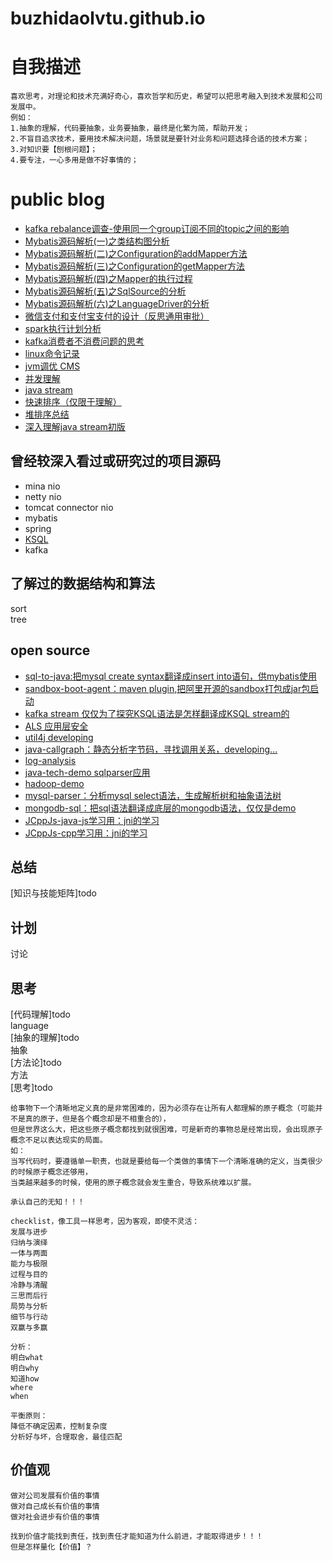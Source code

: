 # buzhidaolvtu.github.io
# 自我描述
```text
喜欢思考，对理论和技术充满好奇心，喜欢哲学和历史，希望可以把思考融入到技术发展和公司发展中。
例如：
1.抽象的理解，代码要抽象，业务要抽象，最终是化繁为简，帮助开发；
2.不盲目追求技术，要用技术解决问题，场景就是要针对业务和问题选择合适的技术方案；
3.对知识要【刨根问题】；
4.要专注，一心多用是做不好事情的；
```

# public blog
- [kafka rebalance调查-使用同一个group订阅不同的topic之间的影响](http://note.youdao.com/noteshare?id=690c7de7ae9f5e71e4b5423f41e5e75e)
- [Mybatis源码解析(一)之类结构图分析](https://www.processon.com/view/link/5c5a48b7e4b0641c83f11bd6)  
- [Mybatis源码解析(二)之Configuration的addMapper方法](https://www.processon.com/view/link/5c5a4d02e4b0fa03ceae6148)  
- [Mybatis源码解析(三)之Configuration的getMapper方法](https://www.processon.com/view/link/5c5a5d07e4b03334b51776e2)  
- [Mybatis源码解析(四)之Mapper的执行过程](https://www.processon.com/view/link/5c5a60cae4b025fe7c926004)  
- [Mybatis源码解析(五)之SqlSource的分析](https://www.processon.com/view/link/5c79144de4b00bcc4f76974c)  
- [Mybatis源码解析(六)之LanguageDriver的分析](https://www.processon.com/view/link/5c5e4f40e4b0fa03ceaed599)  
- [微信支付和支付宝支付的设计（反思通用审批）](http://note.youdao.com/noteshare?id=de9f8088981a58d6e966679d1a94922a)
- [spark执行计划分析](http://note.youdao.com/noteshare?id=2c073afff2c60e5cf4db2aa6ce8be583)
- [kafka消费者不消费问题的思考](http://note.youdao.com/noteshare?id=48c77df70e1ed8ade5d283ed361b206e)
- [linux命令记录](http://note.youdao.com/noteshare?id=508e319d5bc0d8c9b29c4fb70876e86d)
- [jvm调优 CMS](http://note.youdao.com/noteshare?id=7f041a4c3761accb82312e9ee3c92252)
- [并发理解](http://note.youdao.com/noteshare?id=321e91f35d63c8250f70efc1d2eb2d39)
- [java stream](http://note.youdao.com/noteshare?id=95374251c45847f006c0eff406883c88)
- [快速排序（仅限于理解）](http://note.youdao.com/noteshare?id=4d857987aa2ff325cbd539fb5b1dad00)
- [堆排序总结](http://note.youdao.com/noteshare?id=e27b083fd3043a918ca656663fbc27d3)
- [深入理解java stream初版](http://note.youdao.com/noteshare?id=4cd2e548f37ffe32e14c648b26b9d197)

## 曾经较深入看过或研究过的项目源码
- mina nio  
- netty nio  
- tomcat connector nio  
- mybatis  
- spring  
- [KSQL](http://note.youdao.com/noteshare?id=7acbadbb0f0a42af6f5a67b18b74ea5a)  
- kafka  

## 了解过的数据结构和算法
sort  
tree

## open source
- [sql-to-java:把mysql create syntax翻译成insert into语句，供mybatis使用](https://github.com/buzhidaolvtu/sql-to-java)
- [sandbox-boot-agent：maven plugin,把阿里开源的sandbox打包成jar包启动](https://github.com/buzhidaolvtu/sandbox-boot-agent)
- [kafka stream 仅仅为了探究KSQL语法是怎样翻译成KSQL stream的](https://github.com/buzhidaolvtu/kstream-learn)
- [ALS 应用层安全](https://github.com/buzhidaolvtu/ALS.git)
- [util4j developing](https://github.com/buzhidaolvtu/util4j.git)
- [java-callgraph：静态分析字节码，寻找调用关系，developing...](https://github.com/buzhidaolvtu/java-callgraph.git)
- [log-analysis](https://github.com/buzhidaolvtu/log-analysis.git)
- [java-tech-demo sqlparser应用](https://github.com/buzhidaolvtu/java-tech-demo.git)
- [hadoop-demo](https://github.com/buzhidaolvtu/hadoop-demo.git)
- [mysql-parser：分析mysql select语法，生成解析树和抽象语法树](https://github.com/buzhidaolvtu/mysql-parser.git)
- [mongodb-sql：把sql语法翻译成底层的mongodb语法，仅仅是demo](https://github.com/buzhidaolvtu/mongodb-sql.git)
- [JCppJs-java-js学习用：jni的学习](https://github.com/buzhidaolvtu/JCppJs-java-js.git)
- [JCppJs-cpp学习用：jni的学习](https://github.com/buzhidaolvtu/JCppJs-cpp.git)

## 总结
[知识与技能矩阵]todo

## 计划
讨论

## 思考
[代码理解]todo   
language  
[抽象的理解]todo    
抽象  
[方法论]todo    
方法  
[思考]todo    
```text
给事物下一个清晰地定义真的是非常困难的，因为必须存在让所有人都理解的原子概念（可能并不是真的原子，但是各个概念却是不相重合的），
但是世界这么大，把这些原子概念都找到就很困难，可是新奇的事物总是经常出现，会出现原子概念不足以表达现实的局面。
如：
当写代码时，要遵循单一职责，也就是要给每一个类做的事情下一个清晰准确的定义，当类很少的时候原子概念还够用，
当类越来越多的时候，使用的原子概念就会发生重合，导致系统难以扩展。

承认自己的无知！！！

checklist，像工具一样思考，因为客观，即使不灵活：
发展与进步  
归纳与演绎  
一体与两面      
能力与极限  
过程与目的   
冷静与清醒   
三思而后行  
局势与分析  
细节与行动    
双赢与多赢

分析：  
明白what
明白why
知道how
where
when

平衡原则：
降低不确定因素，控制复杂度
分析好与坏，合理取舍，最佳匹配
```

## 价值观
```text
做对公司发展有价值的事情
做对自己成长有价值的事情
做对社会进步有价值的事情

找到价值才能找到责任，找到责任才能知道为什么前进，才能取得进步！！！
但是怎样量化【价值】？
```